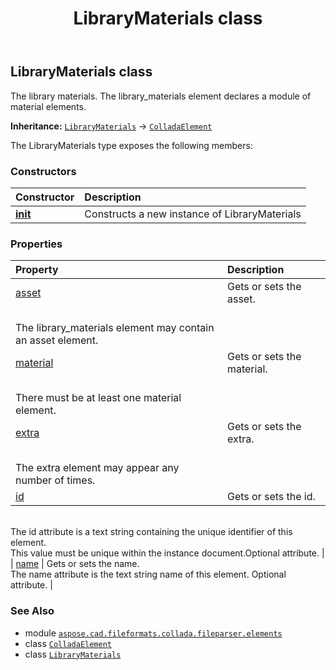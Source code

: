 ﻿---
title: LibraryMaterials class
second_title: Aspose.CAD for Python via .NET API References
description: 
type: docs
weight: 630
url: /aspose.cad.fileformats.collada.fileparser.elements/librarymaterials/
is_root: false
---

## LibraryMaterials class

The library materials.
The library_materials element declares a module of material elements.



**Inheritance:** [`LibraryMaterials`](/cad/python-net/aspose.cad.fileformats.collada.fileparser.elements/librarymaterials) → 
[`ColladaElement`](/cad/python-net/aspose.cad.fileformats.collada.fileparser.elements/colladaelement)



The LibraryMaterials type exposes the following members:

### Constructors
| Constructor | Description |
| :- | :- |
| [__init__](/cad/python-net/aspose.cad.fileformats.collada.fileparser.elements/librarymaterials/__init__/#) | Constructs a new instance of LibraryMaterials |


### Properties
| Property | Description |
| :- | :- |
| [asset](/cad/python-net/aspose.cad.fileformats.collada.fileparser.elements/librarymaterials/asset) | Gets or sets the asset.<br/>The library_materials element may contain an asset element. |
| [material](/cad/python-net/aspose.cad.fileformats.collada.fileparser.elements/librarymaterials/material) | Gets or sets the material.<br/>There must be at least one material element. |
| [extra](/cad/python-net/aspose.cad.fileformats.collada.fileparser.elements/librarymaterials/extra) | Gets or sets the extra.<br/>The extra element may appear any number of times. |
| [id](/cad/python-net/aspose.cad.fileformats.collada.fileparser.elements/librarymaterials/id) | Gets or sets the id.<br/>The id attribute is a text string containing the unique identifier of this element.<br/>This value must be unique within the instance document.Optional attribute. |
| [name](/cad/python-net/aspose.cad.fileformats.collada.fileparser.elements/librarymaterials/name) | Gets or sets the name.<br/>The name attribute is the text string name of this element. Optional attribute. |



### See Also
* module [`aspose.cad.fileformats.collada.fileparser.elements`](..)
* class [`ColladaElement`](/cad/python-net/aspose.cad.fileformats.collada.fileparser.elements/colladaelement)
* class [`LibraryMaterials`](/cad/python-net/aspose.cad.fileformats.collada.fileparser.elements/librarymaterials)
